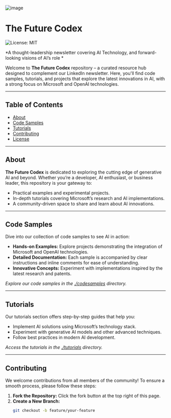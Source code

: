 ![image](https://github.com/user-attachments/assets/5ac6e632-ea53-4815-bd58-cc26b3a9935f)
# The Future Codex

![License: MIT](https://img.shields.io/badge/License-MIT-yellow.svg)

*A thought-leadership newsletter covering 
AI Technology, and forward-looking 
visions of AI’s role *

Welcome to **The Future Codex** repository – a curated resource hub designed to complement our LinkedIn newsletter. Here, you'll find code samples, tutorials, and projects that explore the latest innovations in AI, with a strong focus on Microsoft and OpenAI technologies.

---

## Table of Contents
- [About](#about)
- [Code Samples](#code-samples)
- [Tutorials](#tutorials)
- [Contributing](#contributing)
- [License](#license)

---

## About

**The Future Codex** is dedicated to exploring the cutting edge of generative AI and beyond. Whether you’re a developer, AI enthusiast, or business leader, this repository is your gateway to:
- Practical examples and experimental projects.
- In-depth tutorials covering Microsoft’s research and AI implementations.
- A community-driven space to share and learn about AI innovations.

---

## Code Samples

Dive into our collection of code samples to see AI in action:
- **Hands-on Examples:** Explore projects demonstrating the integration of Microsoft and OpenAI technologies.
- **Detailed Documentation:** Each sample is accompanied by clear instructions and inline comments for ease of understanding.
- **Innovative Concepts:** Experiment with implementations inspired by the latest research and patents.

*Explore our code samples in the [./codesamples](./codesamples) directory.*

---

## Tutorials

Our tutorials section offers step-by-step guides that help you:
- Implement AI solutions using Microsoft’s technology stack.
- Experiment with generative AI models and other advanced techniques.
- Follow best practices in modern AI development.

*Access the tutorials in the [./tutorials](./tutorials) directory.*

---

## Contributing

We welcome contributions from all members of the community! To ensure a smooth process, please follow these steps:

1. **Fork the Repository:** Click the fork button at the top right of this page.
2. **Create a New Branch:**  
   ```bash
   git checkout -b feature/your-feature
